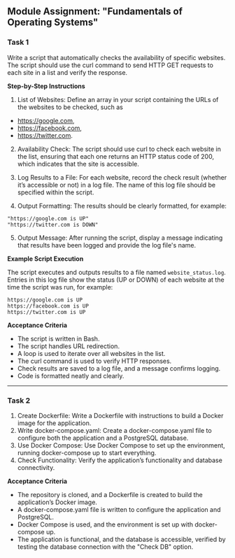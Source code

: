 ## Module Assignment: "Fundamentals of Operating Systems"

### Task 1

Write a script that automatically checks the availability of specific websites. The script should use the curl command to send HTTP GET requests to each site in a list and verify the response.

**Step-by-Step Instructions**

1. List of Websites: Define an array in your script containing the URLs of the websites to be checked, such as

- https://google.com,
- https://facebook.com,
- https://twitter.com.

2. Availability Check: The script should use curl to check each website in the list, ensuring that each one returns an HTTP status code of 200, which indicates that the site is accessible.

3. Log Results to a File: For each website, record the check result (whether it’s accessible or not) in a log file. The name of this log file should be specified within the script.

4. Output Formatting: The results should be clearly formatted, for example:

```
"https://google.com is UP"
"https://twitter.com is DOWN"
```

5. Output Message: After running the script, display a message indicating that results have been logged and provide the log file's name.

**Example Script Execution**

The script executes and outputs results to a file named `website_status.log`. Entries in this log file show the status (UP or DOWN) of each website at the time the script was run, for example:

```
https://google.com is UP
https://facebook.com is UP
https://twitter.com is UP
```

**Acceptance Criteria**

- The script is written in Bash.
- The script handles URL redirection.
- A loop is used to iterate over all websites in the list.
- The curl command is used to verify HTTP responses.
- Check results are saved to a log file, and a message confirms logging.
- Code is formatted neatly and clearly.

---

### Task 2

1. Create Dockerfile: Write a Dockerfile with instructions to build a Docker image for the application.
2. Write docker-compose.yaml: Create a docker-compose.yaml file to configure both the application and a PostgreSQL database.
3. Use Docker Compose: Use Docker Compose to set up the environment, running docker-compose up to start everything.
4. Check Functionality: Verify the application’s functionality and database connectivity.

**Acceptance Criteria**

- The repository is cloned, and a Dockerfile is created to build the application’s Docker image.
- A docker-compose.yaml file is written to configure the application and PostgreSQL.
- Docker Compose is used, and the environment is set up with docker-compose up.
- The application is functional, and the database is accessible, verified by testing the database connection with the "Check DB" option.
